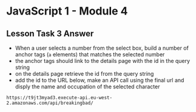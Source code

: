 # JavaScript 1 - Module 4

## Lesson Task 3 Answer

-   When a user selects a number from the select box, build a number of anchor tags (`a` elements) that matches the selected number
-   the anchor tags should link to the details page with the id in the query string
-   on the details page retrieve the id from the query string
-   add the id to the URL below, make an API call using the final url and disply the name and occupation of the selected character

```
https://t9jt3myad3.execute-api.eu-west-2.amazonaws.com/api/breakingbad/
```
